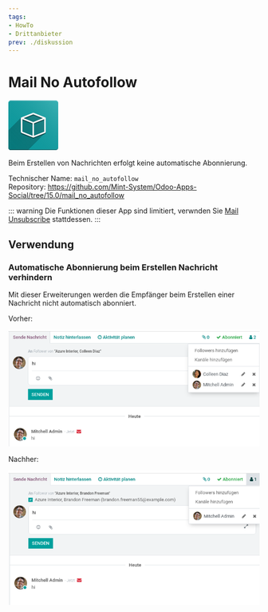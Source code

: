 ```yaml
---
tags:
- HowTo
- Drittanbieter
prev: ./diskussion
---
```

# Mail No Autofollow
![icon_oms_box](assets/icon_oms_box.png)

Beim Erstellen von Nachrichten erfolgt keine automatische Abonnierung.
 
Technischer Name: `mail_no_autofollow`\
Repository: <https://github.com/Mint-System/Odoo-Apps-Social/tree/15.0/mail_no_autofollow>

::: warning
Die Funktionen dieser App sind limitiert, verwnden Sie [Mail Unsubscribe](Mail%20Unsubscribe.md) stattdessen.
:::

## Verwendung

### Automatische Abonnierung beim Erstellen Nachricht verhindern

Mit dieser Erweiterungen werden die Empfänger beim Erstellen einer Nachricht nicht automatisch abonniert.

Vorher:

![](assets/Mail%20No%20Autofollow%20Before.png)

Nachher:

![](assets/Mail%20No%20Autofollow%20After.png)